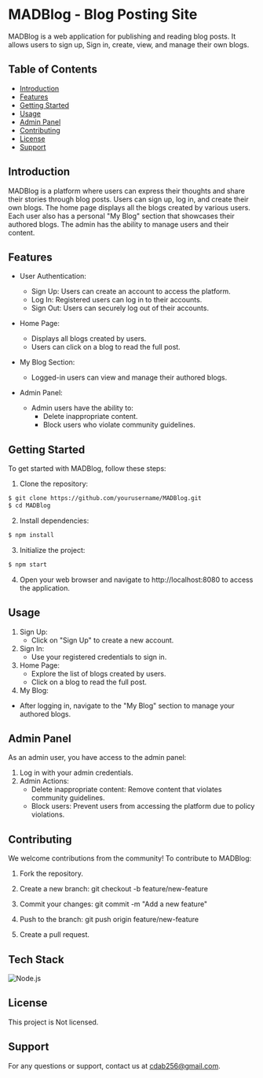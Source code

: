 # MADBlog - Blog Posting Site

MADBlog is a web application for publishing and reading blog posts. It allows users to sign up, Sign in, create, view, and manage their own blogs.

## Table of Contents

- [Introduction](#introduction)
- [Features](#features)
- [Getting Started](#getting-started)
- [Usage](#usage)
- [Admin Panel](#admin-panel)
- [Contributing](#contributing)
- [License](#license)
- [Support](#support)

## Introduction

MADBlog is a platform where users can express their thoughts and share their stories through blog posts. Users can sign up, log in, and create their own blogs. The home page displays all the blogs created by various users. Each user also has a personal "My Blog" section that showcases their authored blogs. The admin has the ability to manage users and their content.

## Features

- User Authentication:
  - Sign Up: Users can create an account to access the platform.
  - Log In: Registered users can log in to their accounts.
  - Sign Out: Users can securely log out of their accounts.

- Home Page:
  - Displays all blogs created by users.
  - Users can click on a blog to read the full post.

- My Blog Section:
  - Logged-in users can view and manage their authored blogs.

- Admin Panel:
  - Admin users have the ability to:
    - Delete inappropriate content.
    - Block users who violate community guidelines.

## Getting Started

To get started with MADBlog, follow these steps:

1. Clone the repository:
```bash
$ git clone https://github.com/yourusername/MADBlog.git
$ cd MADBlog
```

2. Install dependencies:
```bash
$ npm install
```

3. Initialize the project:
```bash
$ npm start
```

4. Open your web browser and navigate to http://localhost:8080 to access the application.

## Usage
1. Sign Up:
    * Click on "Sign Up" to create a new account.
2. Sign In:
    * Use your registered credentials to sign in.
3. Home Page:
    * Explore the list of blogs created by users.
    * Click on a blog to read the full post.
4. My Blog:
 * After logging in, navigate to the "My Blog" section to manage your authored blogs.

## Admin Panel
As an admin user, you have access to the admin panel:

1. Log in with your admin credentials.
2. Admin Actions:
    * Delete inappropriate content: Remove content that violates community guidelines.
    * Block users: Prevent users from accessing the platform due to policy violations.

## Contributing
We welcome contributions from the community! To contribute to MADBlog:

1. Fork the repository.

2. Create a new branch: git checkout -b feature/new-feature

3. Commit your changes: git commit -m "Add a new feature"

4. Push to the branch: git push origin feature/new-feature

5. Create a pull request.

## Tech Stack
![Node.js](https://nodejs.org/static/images/logo.svg)

## License
This project is Not licensed.

## Support
For any questions or support, contact us at cdab256@gmail.com.

